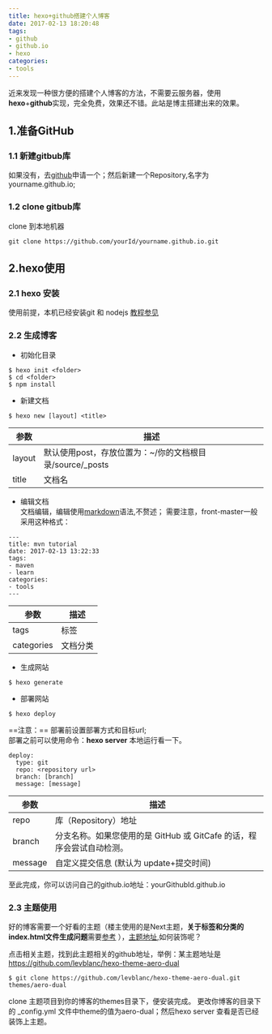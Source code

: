 ```yaml
---
title: hexo+github搭建个人博客
date: 2017-02-13 18:20:48
tags: 
- github
- github.io
- hexo
categories: 
- tools
---
```


近来发现一种很方便的搭建个人博客的方法，不需要云服务器，使用**hexo**+**github**实现，完全免费，效果还不错。此站是博主搭建出来的效果。

## 1.准备GitHub
### 1.1 新建gitbub库
如果没有，去[github](https://github.com)申请一个；然后新建一个Repository,名字为yourname.github.io; 
### 1.2 clone gitbub库
clone 到本地机器
```
git clone https://github.com/yourId/yourname.github.io.git
```

## 2.hexo使用
### 2.1 hexo 安装
使用前提，本机已经安装git 和 nodejs
[教程参见](https://hexo.io/docs/)
### 2.2 生成博客
-  初始化目录
```
$ hexo init <folder>
$ cd <folder>
$ npm install
```
- 新建文档
```
$ hexo new [layout] <title>
```

参数| 描述
---|---
layout| 默认使用post，存放位置为：~/你的文档根目录/source/_posts
title | 文档名

- 编辑文档   
文档编辑，编辑使用[markdown](http://wowubuntu.com/markdown/)语法,不赘述；
需要注意，front-master一般采用这种格式：
```
---
title: mvn tutorial
date: 2017-02-13 13:22:33
tags: 
- maven 
- learn
categories:
- tools
---
```
参数| 描述
---|---
tags| 标签
categories | 文档分类
- 生成网站
```
$ hexo generate
```
- 部署网站
```
$ hexo deploy
```
==注意：==
部署前设置部署方式和目标url;  
部署之前可以使用命令：**hexo server** 本地运行看一下。
```
deploy:
  type: git
  repo: <repository url>
  branch: [branch]
  message: [message]
```
参数| 描述
---|---
repo| 库（Repository）地址
branch | 分支名称。如果您使用的是 GitHub 或 GitCafe 的话，程序会尝试自动检测。
message |	自定义提交信息 (默认为 update+提交时间)

至此完成，你可以访问自己的github.io地址：yourGithubId.github.io

### 2.3 主题使用
好的博客需要一个好看的主题（楼主使用的是Next主题，**关于标签和分类的index.html文件生成问题**需要[参考](http://theme-next.iissnan.com/theme-settings.html)   ），[主题地址](https://hexo.io/themes/),如何装饰呢？

点击相关主题，找到此主题相关的github地址，举例：某主题地址是
https://github.com/levblanc/hexo-theme-aero-dual
```
$ git clone https://github.com/levblanc/hexo-theme-aero-dual.git themes/aero-dual
```
clone 主题项目到你的博客的themes目录下，便安装完成。
更改你博客的目录下的  _config.yml 文件中theme的值为aero-dual；然后hexo server 查看是否已经装饰上主题。



  
	
	

 
 







  
	
	

 
 



